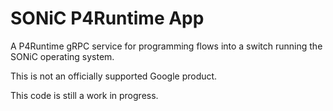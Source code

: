 # SONiC P4Runtime App

A P4Runtime gRPC service for programming flows into a switch running the SONiC
operating system.

This is not an officially supported Google product.

This code is still a work in progress.

